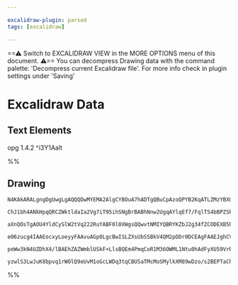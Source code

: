 ```yaml
---

excalidraw-plugin: parsed
tags: [excalidraw]

---
```

==⚠  Switch to EXCALIDRAW VIEW in the MORE OPTIONS menu of this document. ⚠== You can decompress Drawing data with the command palette: 'Decompress current Excalidraw file'. For more info check in plugin settings under 'Saving'


# Excalidraw Data
## Text Elements
opg 1.4.2 ^i3Y1Aalt

%%
## Drawing
```compressed-json
N4KAkARALgngDgUwgLgAQQQDwMYEMA2AlgCYBOuA7hADTgQBuCpAzoQPYB2KqATLZMzYBXUtiRoIACyhQ4zZAHoFAc0JRJQgEYA6bGwC2CgF7N6hbEcK4OCtptbErHALRY8RMpWdx8Q1TdIEfARcZgRmBShcZQUebQBWbQAGGjoghH0EDihmbgBtcDBQMBKIEm4ygGYATQBGAEECKFSSyFhECqgsZv5SzG5nABYATkrtAHZ43sgYAcrxpO0eKcLI

ChJ1bh4ANkHpqQRCZWktldaIa2Vg7iT95ihSNgBrBABhNnw2UgqAYlqEf7/FqlTS4bBPZSPIQcYjvT7fCQPazMOC4QLZYGQABmhHw+AAyrBrhJBB5MRB7o8XgB1DaSLZ3B7PBCEmDE9Ck8r7KHHDjhXJoWr7Nio7BqWaCpK3VYQSHCOAASWIAtQeQAuvsseRMkruBwhHj9oQYVgKrhauSoTC+cwVfrDTKwghiNxauNxrVhjtxpUABz7RgsdhcNCD

aXnQOsTgAOU4YldCySlW2tVq222RuYABF0l0XWgsQQwvtNMIYQBRYKZbJ2g34fZCODEXB5hM7eLbX3xL2VeLjfZEDhPPV1gdscHO7iF/DFmVdTDNCQi5SoWraQZLS2UAAq3Qqy9X683ms4UHxhCM4l44dKWNPADFcPpcRLUGdSvOoPUiMoQ+hgliPQyoGUDmAQ35HH+0AiuSejZLgxpMLqaD2vWMpfEcxoELuC77nAK5rhuPDkrgQhQGwABK4QXl

e06zucg4IAAEocxyLoeyyFAAvuAGp0LgcBwISLZXsUbSSBkV4QM2pDDr0DCEAgFAAEJghCVqwh8Xy/Fiul6cCEDYCI6JQAqXT6ISVJvFpCLoH8AIOQZRmkCZZkZKp4JytCmnwp05AcCiaJZEBpTOa55n3riBJElJnIuvJYXBW5FlMjSdIMoUhnGUl5mWcyrLshSHxcpliXZMlFHCLy/Kugl2XleZADyoriq6Up1S5OUZPeD5Pi+3DvllnUNd1p7n

peWw3kN4UZDhX4/lBAEhZAZWmblUSkF+LlsBQEm4PmqCoR1M36OWML1Ntu0hAdFyXU59VrRkF2PBQ27wFJGkGcw2CPHiAAa3C+kmSyDd9v34NU3CDEDEyDUYbAGNwYmQPQBBCFetTccdXX6JV3k2iqECffJkIkONV48FNpPEISCBwANJOkCQACybDEAgZ24JowQHXRCCMyQcLaWgyMQMpHw3aQyiggAFDwbrULwCtK/2qCLPEACU5JUcoBpohUUu

yzwlS3LwJuK8bpvq1rWOlQ9eUvM1oGcLWDq3tqCBUSaTMcMoSMylkXM89wDzo/s2BEPTaCh/zMocE+V4x8KZGMSHpDo7bpR2AAVgg2A5Pi8dwKz7Oc9zk4FkWselGCoGMNuCP4P75ztLF6T58GsFCPcBhvR0KGjjKnwTrzVcDqEX4d/Xjcjni3HgFx/AQDiwQqsAPFcUAA==
```
%%